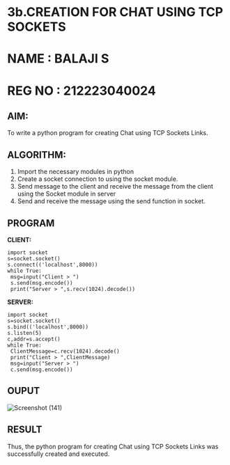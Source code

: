 # 3b.CREATION FOR CHAT USING TCP SOCKETS
# NAME : BALAJI S
# REG NO : 212223040024
## AIM:
To write a python program for creating Chat using TCP Sockets Links.
## ALGORITHM:
1. Import the necessary modules in python
2. Create a socket connection to using the socket module.
3. Send message to the client and receive the message from the client using the Socket module in
 server
4. Send and receive the message using the send function in socket.
## PROGRAM

**CLIENT:**
```
import socket
s=socket.socket()
s.connect(('localhost',8000))
while True:
 msg=input("Client > ")
 s.send(msg.encode())
 print("Server > ",s.recv(1024).decode())
```
**SERVER:**
```
import socket
s=socket.socket()
s.bind(('localhost',8000))
s.listen(5)
c,addr=s.accept()
while True:
 ClientMessage=c.recv(1024).decode()
 print("Client > ",ClientMessage)
 msg=input("Server > ")
 c.send(msg.encode())
```
## OUPUT
![Screenshot (141)](https://github.com/K-Shanmugaraj/3b_CHAT_USING_TCP_SOCKETS/assets/144870425/35c867dd-1367-46bf-a3d4-77aaf53ed94e)



## RESULT
Thus, the python program for creating Chat using TCP Sockets Links was successfully 
created and executed.
